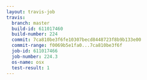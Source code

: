 ```yaml
---
layout: travis-job
travis:
  branch: master
  build-id: 611017460
  build-number: 224
  commit: 7ca810be3f6fe10307becd8448723f8b9b133e00
  commit-range: f0069b5e1fa0...7ca810be3f6f
  job-id: 611017466
  job-number: 224.3
  os-name: osx
  test-result: 1
---
```

